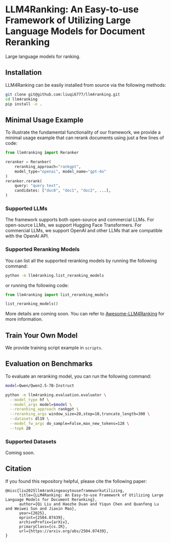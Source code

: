 # LLM4Ranking: An Easy-to-use Framework of Utilizing Large Language Models for Document Reranking
Large language models for ranking.

## Installation

LLM4Ranking can be easily installed from source via the following methods:

```bash
git clone git@github.com:liuqi6777/llm4ranking.git
cd llm4ranking
pip install -e .
```

## Minimal Usage Example

To illustrate the fundamental functionality of our framework, we provide a minimal usage example that can rerank documents using just a few lines of code:
```python
from llm4ranking import Reranker

reranker = Reranker(
    reranking_approach="rankgpt",
    model_type="openai", model_name="gpt-4o"
)
reranker.rerank(
    query: "query text",
    candidates: ["doc0", "doc1", "doc2", ...],
)
```

### Supported LLMs

The framework supports both open-source and commercial LLMs. For open-source LLMs, we support Hugging Face Transformers. For commercial LLMs, we support OpenAI and other LLMs that are compatible with the OpenAI API.

### Supported Reranking Models

You can list all the supported reranking models by running the following command:
```bash
python -m llm4ranking.list_reranking_models
```
or running the following code:
```python
from llm4ranking import list_reranking_models

list_reranking_models()
```
More details are coming soon. You can refer to [Awesome-LLM4Ranking](https://github.com/liuqi6777/Awesome-LLM4Ranking) for more information.

## Train Your Own Model

We provide training script example in `scripts`.

## Evaluation on Benchmarks

To evaluate an reranking model, you can run the following command:
```bash
model=Qwen/Qwen2.5-7B-Instruct

python -m llm4ranking.evaluation.evaluator \
  --model_type hf \
  --model_args model=$model \
  --reranking_approach rankgpt \
  --reranking_args window_size=20,step=10,truncate_length=300 \
  --datasets dl19 \
  --model_fw_args do_sample=False,max_new_tokens=128 \
  --topk 20
```

### Supported Datasets

Coming soon.

## Citation

If you found this repository helpful, please cite the following paper:

```
@misc{liu2025llm4rankingeasytouseframeworkutilizing,
      title={LLM4Ranking: An Easy-to-use Framework of Utilizing Large Language Models for Document Reranking}, 
      author={Qi Liu and Haozhe Duan and Yiqun Chen and Quanfeng Lu and Weiwei Sun and Jiaxin Mao},
      year={2025},
      eprint={2504.07439},
      archivePrefix={arXiv},
      primaryClass={cs.IR},
      url={https://arxiv.org/abs/2504.07439}, 
}
```
